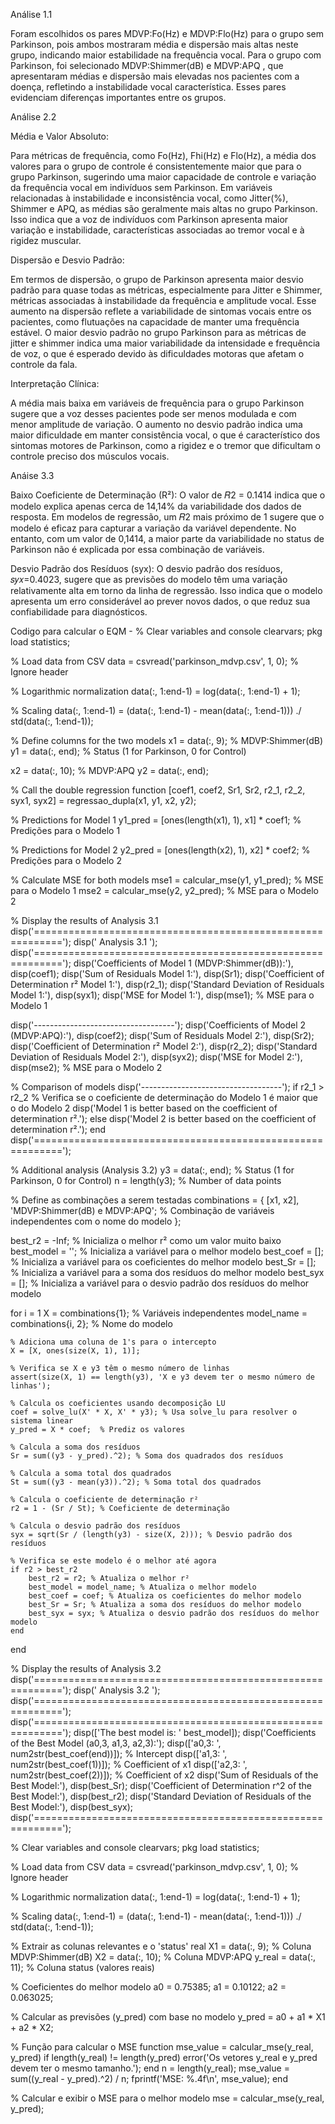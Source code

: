 Análise 1.1

Foram escolhidos os pares MDVP:Fo(Hz) e MDVP:Flo(Hz) para o grupo sem Parkinson, pois ambos mostraram média e dispersão mais altas neste grupo, indicando maior estabilidade na frequência vocal. Para o grupo com Parkinson, 
foi selecionado MDVP:Shimmer(dB) e MDVP:APQ , que apresentaram médias e dispersão mais elevadas nos pacientes com a doença, refletindo a instabilidade vocal característica. Esses pares evidenciam diferenças importantes entre os grupos.



Análise 2.2

Média e Valor Absoluto:

Para métricas de frequência, como Fo(Hz), Fhi(Hz) e Flo(Hz), a média dos valores para o grupo de controle é consistentemente maior que para o grupo Parkinson, sugerindo uma maior capacidade de controle e variação da frequência vocal em indivíduos sem Parkinson.
Em variáveis relacionadas à instabilidade e inconsistência vocal, como Jitter(%), Shimmer e APQ, as médias são geralmente mais altas no grupo Parkinson. Isso indica que a voz de indivíduos com Parkinson apresenta maior variação e instabilidade, características associadas ao tremor vocal e à rigidez muscular.

Dispersão e Desvio Padrão:

Em termos de dispersão, o grupo de Parkinson apresenta maior desvio padrão para quase todas as métricas, especialmente para Jitter e Shimmer, métricas associadas à instabilidade da frequência e amplitude vocal. Esse aumento na dispersão reflete a variabilidade de sintomas vocais entre os pacientes, como flutuações na capacidade de manter uma frequência estável.
O maior desvio padrão no grupo Parkinson para as métricas de jitter e shimmer indica uma maior variabilidade da intensidade e frequência de voz, o que é esperado devido às dificuldades motoras que afetam o controle da fala.

Interpretação Clínica:

A média mais baixa em variáveis de frequência para o grupo Parkinson sugere que a voz desses pacientes pode ser menos modulada e com menor amplitude de variação.
O aumento no desvio padrão indica uma maior dificuldade em manter consistência vocal, o que é característico dos sintomas motores de Parkinson, como a rigidez e o tremor que dificultam o controle preciso dos músculos vocais.

Anáise 3.3

Baixo Coeficiente de Determinação (R²): O valor de 𝑅2 = 0.1414 indica que o modelo explica apenas cerca de 14,14% da variabilidade dos
dados de resposta. Em modelos de regressão, um 𝑅2 mais próximo de 1 sugere que o modelo é eficaz para capturar a variação da variável dependente.
No entanto, com um valor de 0,1414, a maior parte da variabilidade no status de Parkinson não é explicada por essa combinação de variáveis.

Desvio Padrão dos Resíduos (syx): O desvio padrão dos resíduos, 𝑠𝑦𝑥=0.4023, sugere que as previsões do modelo têm uma variação relativamente alta
em torno da linha de regressão. Isso indica que o modelo apresenta um erro considerável ao prever novos dados, o que reduz sua confiabilidade para diagnósticos.


Codigo para calcular o EQM -
% Clear variables and console
clearvars;
pkg load statistics;

% Load data from CSV
data = csvread('parkinson_mdvp.csv', 1, 0); % Ignore header

% Logarithmic normalization
data(:, 1:end-1) = log(data(:, 1:end-1) + 1);

% Scaling
data(:, 1:end-1) = (data(:, 1:end-1) - mean(data(:, 1:end-1))) ./ std(data(:, 1:end-1));

% Define columns for the two models
x1 = data(:, 9);  % MDVP:Shimmer(dB)
y1 = data(:, end);  % Status (1 for Parkinson, 0 for Control)

x2 = data(:, 10);  % MDVP:APQ
y2 = data(:, end);

% Call the double regression function
[coef1, coef2, Sr1, Sr2, r2_1, r2_2, syx1, syx2] = regressao_dupla(x1, y1, x2, y2);


% Predictions for Model 1
y1_pred = [ones(length(x1), 1), x1] * coef1; % Predições para o Modelo 1

% Predictions for Model 2
y2_pred = [ones(length(x2), 1), x2] * coef2; % Predições para o Modelo 2

% Calculate MSE for both models
mse1 = calcular_mse(y1, y1_pred); % MSE para o Modelo 1
mse2 = calcular_mse(y2, y2_pred); % MSE para o Modelo 2

% Display the results of Analysis 3.1
disp('===========================================================');
disp('                         Analysis 3.1             ');
disp('===========================================================');
disp('Coefficients of Model 1 (MDVP:Shimmer(dB)):'), disp(coef1);
disp('Sum of Residuals Model 1:'), disp(Sr1);
disp('Coefficient of Determination r² Model 1:'), disp(r2_1);
disp('Standard Deviation of Residuals Model 1:'), disp(syx1);
disp('MSE for Model 1:'), disp(mse1); % MSE para o Modelo 1

disp('-----------------------------------');
disp('Coefficients of Model 2 (MDVP:APQ):'), disp(coef2);
disp('Sum of Residuals Model 2:'), disp(Sr2);
disp('Coefficient of Determination r² Model 2:'), disp(r2_2);
disp('Standard Deviation of Residuals Model 2:'), disp(syx2);
disp('MSE for Model 2:'), disp(mse2); % MSE para o Modelo 2

% Comparison of models
disp('-----------------------------------');
if r2_1 > r2_2 % Verifica se o coeficiente de determinação do Modelo 1 é maior que o do Modelo 2
    disp('Model 1 is better based on the coefficient of determination r².');
else
    disp('Model 2 is better based on the coefficient of determination r².');
end
disp('===========================================================');

% Additional analysis (Analysis 3.2)
y3 = data(:, end);  % Status (1 for Parkinson, 0 for Control)
n = length(y3);  % Number of data points

% Define as combinações a serem testadas
combinations = {
    [x1, x2], 'MDVP:Shimmer(dB) e MDVP:APQ'; % Combinação de variáveis independentes com o nome do modelo
};


best_r2 = -Inf;  % Inicializa o melhor r² como um valor muito baixo
best_model = '';  % Inicializa a variável para o melhor modelo
best_coef = [];   % Inicializa a variável para os coeficientes do melhor modelo
best_Sr = [];     % Inicializa a variável para a soma dos resíduos do melhor modelo
best_syx = [];    % Inicializa a variável para o desvio padrão dos resíduos do melhor modelo


for i = 1
    X = combinations{1};  % Variáveis independentes
    model_name = combinations{i, 2};  % Nome do modelo

    % Adiciona uma coluna de 1's para o intercepto
    X = [X, ones(size(X, 1), 1)];

    % Verifica se X e y3 têm o mesmo número de linhas
    assert(size(X, 1) == length(y3), 'X e y3 devem ter o mesmo número de linhas');

    % Calcula os coeficientes usando decomposição LU
    coef = solve_lu(X' * X, X' * y3); % Usa solve_lu para resolver o sistema linear
    y_pred = X * coef;  % Prediz os valores

    % Calcula a soma dos resíduos
    Sr = sum((y3 - y_pred).^2); % Soma dos quadrados dos resíduos

    % Calcula a soma total dos quadrados
    St = sum((y3 - mean(y3)).^2); % Soma total dos quadrados

    % Calcula o coeficiente de determinação r²
    r2 = 1 - (Sr / St); % Coeficiente de determinação

    % Calcula o desvio padrão dos resíduos
    syx = sqrt(Sr / (length(y3) - size(X, 2))); % Desvio padrão dos resíduos

    % Verifica se este modelo é o melhor até agora
    if r2 > best_r2
        best_r2 = r2; % Atualiza o melhor r²
        best_model = model_name; % Atualiza o melhor modelo
        best_coef = coef; % Atualiza os coeficientes do melhor modelo
        best_Sr = Sr; % Atualiza a soma dos resíduos do melhor modelo
        best_syx = syx; % Atualiza o desvio padrão dos resíduos do melhor modelo
    end
end

% Display the results of Analysis 3.2
disp('===========================================================');
disp('                         Analysis 3.2             ');
disp('===========================================================');
disp('===========================================================');
disp(['The best model is: ' best_model]);
disp('Coefficients of the Best Model (a0,3, a1,3, a2,3):');
disp(['a0,3: ', num2str(best_coef(end))]); % Intercept
disp(['a1,3: ', num2str(best_coef(1))]);   % Coefficient of x1
disp(['a2,3: ', num2str(best_coef(2))]);   % Coefficient of x2
disp('Sum of Residuals of the Best Model:'), disp(best_Sr);
disp('Coefficient of Determination r^2 of the Best Model:'), disp(best_r2);
disp('Standard Deviation of Residuals of the Best Model:'), disp(best_syx);
disp('===========================================================');


% Clear variables and console
clearvars;
pkg load statistics;

% Load data from CSV
data = csvread('parkinson_mdvp.csv', 1, 0); % Ignore header

% Logarithmic normalization
data(:, 1:end-1) = log(data(:, 1:end-1) + 1);

% Scaling
data(:, 1:end-1) = (data(:, 1:end-1) - mean(data(:, 1:end-1))) ./ std(data(:, 1:end-1));

% Extrair as colunas relevantes e o 'status' real
X1 = data(:, 9);  % Coluna MDVP:Shimmer(dB)
X2 = data(:, 10); % Coluna MDVP:APQ
y_real = data(:, 11);  % Coluna status (valores reais)

% Coeficientes do melhor modelo
a0 = 0.75385;
a1 = 0.10122;
a2 = 0.063025;

% Calcular as previsões (y_pred) com base no modelo
y_pred = a0 + a1 * X1 + a2 * X2;

% Função para calcular o MSE
function mse_value = calcular_mse(y_real, y_pred)
    if length(y_real) != length(y_pred)
        error('Os vetores y_real e y_pred devem ter o mesmo tamanho.');
    end
    n = length(y_real);
    mse_value = sum((y_real - y_pred).^2) / n;
    fprintf('MSE: %.4f\n', mse_value);
end

% Calcular e exibir o MSE para o melhor modelo
mse = calcular_mse(y_real, y_pred);
